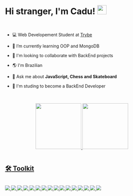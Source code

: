 <h1 align="left">Hi stranger, I'm Cadu! <img src="https://raw.githubusercontent.com/kaueMarques/kaueMarques/master/hi.gif" height="30px"></h1>

<br>

- 💻 Web Developement Student at [Trybe](https://www.betrybe.com) 

- 🌱 I’m currently learning OOP and MongoDB

- :handshake: I'm looking to collaborate with BackEnd projects

- 🌎 I'm Brazilian

- 💬 Ask me about **JavaScript, Chess and Skateboard**

- 🎯 I'm studing to become a BackEnd Developer

<br>
<br>

<div align="center">
  <a href="https://github.com/StephanCadu">
  <img height="150em" src="https://github-readme-stats.vercel.app/api?username=StephanCadu&show_icons=true&theme=maroongold&include_all_commits=true&count_private=true"/>
  <img height="150em" src="https://github-readme-stats.vercel.app/api/top-langs/?username=StephanCadu&layout=compact&langs_count=7&theme=maroongold"/>
</div>
  
<br>
  
## :hammer_and_wrench: Toolkit

<div style="display: inline_block"><br>  
  <img src="https://img.shields.io/badge/JavaScript-323330?style=for-the-badge&logo=javascript&logoColor=F7DF1E" />
  <img src="https://img.shields.io/badge/TypeScript-007ACC?style=for-the-badge&logo=typescript&logoColor=white" />
  <img src="https://img.shields.io/badge/HTML5-E34F26?style=for-the-badge&logo=html5&logoColor=white" />
  <img src="https://img.shields.io/badge/CSS3-1572B6?style=for-the-badge&logo=css3&logoColor=white" />
  <img src="https://img.shields.io/badge/GIT-E44C30?style=for-the-badge&logo=git&logoColor=white" />
  <img src="https://img.shields.io/badge/Jest-C21325?style=for-the-badge&logo=jest&logoColor=white" />
  <img src="https://img.shields.io/badge/Mocha-8D6748?style=for-the-badge&logo=Mocha&logoColor=white">
  <img src="https://img.shields.io/badge/Chai-f7e9c8?style=for-the-badge&logo=mocha&logoColor=a84d45">
  <img src="https://img.shields.io/badge/React-20232A?style=for-the-badge&logo=react&logoColor=61DAFB" />
  <img src="https://img.shields.io/badge/Redux-593D88?style=for-the-badge&logo=redux&logoColor=white" />
  <img src="https://img.shields.io/badge/Docker-2CA5E0?style=for-the-badge&logo=docker&logoColor=white" />
  <img src="https://img.shields.io/badge/Node.js-339933?style=for-the-badge&logo=nodedotjs&logoColor=white" />
  <img src="https://img.shields.io/badge/Sequelize-52B0E7?style=for-the-badge&logo=Sequelize&logoColor=white" />
  <img src="https://img.shields.io/badge/Prisma-3982CE?style=for-the-badge&logo=Prisma&logoColor=white" />
  <img src="https://img.shields.io/badge/MySQL-005C84?style=for-the-badge&logo=mysql&logoColor=white" />
  <img src="https://img.shields.io/badge/MongoDB-4EA94B?style=for-the-badge&logo=mongodb&logoColor=white" />
</div>
  
<!-- <br> -->
  
<!-- ## 👤 Contact
  
<div style="display: inline_block"><br>  

</div> -->
